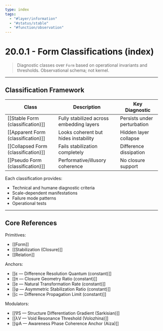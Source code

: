 ```yaml
---
type: index
tags:
  - "#layer/information"
  - "#status/stable"
  - "#function/observation"
---
```


# 20.0.1 - Form Classifications (index)

> Diagnostic classes over `Form` based on operational invariants and thresholds. Observational schema; not kernel.

---

## Classification Framework

| Class | Description | Key Diagnostic |
|-------|-------------|----------------|
| [[Stable Form (classification)]] | Fully stabilized across embedding layers | Persists under perturbation |
| [[Apparent Form (classification)]] | Looks coherent but hides instability | Hidden layer collapse |
| [[Collapsed Form (classification)]] | Fails stabilization completely | Difference dissipation |
| [[Pseudo Form (classification)]] | Performative/illusory coherence | No closure support |

Each classification provides:
- Technical and humane diagnostic criteria
- Scale-dependent manifestations
- Failure mode patterns
- Operational tests

---

## Core References

Primitives:
- [[Form]]
- [[Stabilization (Closure)]]
- [[Relation]]

Anchors:
- [[ε — Difference Resolution Quantum (constant)]]
- [[π — Closure Geometry Ratio (constant)]]
- [[e — Natural Transformation Rate (constant)]]
- [[φ — Asymmetric Stabilization Ratio (constant)]]
- [[c — Difference Propagation Limit (constant)]]

Modulators:
- [[∇S — Structure Differentiation Gradient (Sarkisian)]]
- [[λV — Void Resonance Threshold (Volozhina)]]
- [[ψA — Awareness Phase Coherence Anchor (Aiza)]]